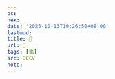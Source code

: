 ```yaml
---
bc:
hex:
date: '2025-10-13T10:26:50+08:00'
lastmod:
title: 􂤍
url: 􂤍
tags: [龜]
src: DCCV
note:
---
```

